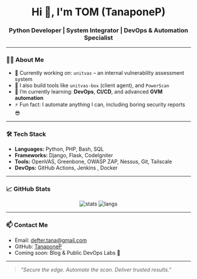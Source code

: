 
<h1 align="center">Hi 👋, I'm TOM (TanaponeP)</h1>
<h3 align="center">Python Developer | System Integrator | DevOps & Automation Specialist</h3>

---

### 👨‍💻 About Me
- 🔭 Currently working on: `unitvas` – an internal vulnerability assessment system
- 💼 I also build tools like `unitvas-box` (client agent), and `PowerScan`
- 🌱 I’m currently learning: **DevOps**, **CI/CD**, and advanced **GVM automation**
- ⚡ Fun fact: I automate anything I can, including boring security reports 😎

---

### 🛠️ Tech Stack
- **Languages:** Python, PHP, Bash, SQL
- **Frameworks:** Django, Flask, CodeIgniter
- **Tools:** OpenVAS, Greenbone, OWASP ZAP, Nessus, Git, Tailscale
- **DevOps:** GitHub Actions, Jenkins , Docker

---

### 📈 GitHub Stats
<p align="center">
  <img src="https://github-readme-stats.vercel.app/api?username=TanaponeP&show_icons=true&theme=tokyonight" alt="stats" />
  <img src="https://github-readme-stats.vercel.app/api/top-langs/?username=TanaponeP&layout=compact&theme=tokyonight" alt="langs" />
</p>

---

### 📫 Contact Me
- Email: defter.tana@gmail.com
- GitHub: [TanaponeP](https://github.com/TanaponeP)
- Coming soon: Blog & Public DevOps Labs 🚀

---

> *“Secure the edge. Automate the scan. Deliver trusted results.”*
